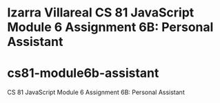 # Izarra Villareal CS 81 JavaScript Module 6 Assignment 6B: Personal Assistant

# cs81-module6b-assistant
CS 81 JavaScript Module 6 Assignment 6B: Personal Assistant
